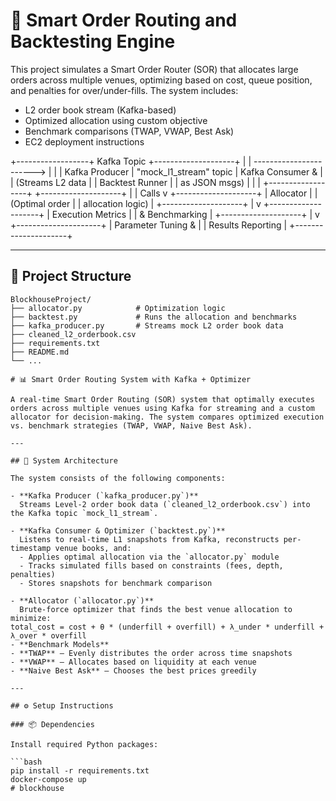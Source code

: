 # 🏦 Smart Order Routing and Backtesting Engine

This project simulates a Smart Order Router (SOR) that allocates large orders across multiple venues, optimizing based on cost, queue position, and penalties for over/under-fills. The system includes:

- L2 order book stream (Kafka-based)
- Optimized allocation using custom objective
- Benchmark comparisons (TWAP, VWAP, Best Ask)
- EC2 deployment instructions

+------------------+       Kafka Topic        +--------------------+
|                  | -----------------------> |                    |
|  Kafka Producer  |   "mock_l1_stream" topic |  Kafka Consumer &   |
| (Streams L2 data |                          |   Backtest Runner   |
|  as JSON msgs)   |                          |                    |
+------------------+                          +--------------------+
                                                     |
                                                     | Calls
                                                     v
                                           +--------------------+
                                           |    Allocator       |
                                           | (Optimal order     |
                                           |  allocation logic) |
                                           +--------------------+
                                                     |
                                                     v
                                           +--------------------+
                                           |  Execution Metrics  |
                                           |  & Benchmarking     |
                                           +--------------------+
                                                     |
                                                     v
                                          +---------------------+
                                          |  Parameter Tuning &  |
                                          |  Results Reporting   |
                                          +---------------------+

---

## 📁 Project Structure

```plaintext
BlockhouseProject/
├── allocator.py            # Optimization logic
├── backtest.py             # Runs the allocation and benchmarks
├── kafka_producer.py       # Streams mock L2 order book data
├── cleaned_l2_orderbook.csv
├── requirements.txt
├── README.md
└── ...

# 📊 Smart Order Routing System with Kafka + Optimizer

A real-time Smart Order Routing (SOR) system that optimally executes orders across multiple venues using Kafka for streaming and a custom allocator for decision-making. The system compares optimized execution vs. benchmark strategies (TWAP, VWAP, Naive Best Ask).

---

## 📐 System Architecture

The system consists of the following components:

- **Kafka Producer (`kafka_producer.py`)**  
  Streams Level-2 order book data (`cleaned_l2_orderbook.csv`) into the Kafka topic `mock_l1_stream`.

- **Kafka Consumer & Optimizer (`backtest.py`)**  
  Listens to real-time L1 snapshots from Kafka, reconstructs per-timestamp venue books, and:
  - Applies optimal allocation via the `allocator.py` module
  - Tracks simulated fills based on constraints (fees, depth, penalties)
  - Stores snapshots for benchmark comparison

- **Allocator (`allocator.py`)**  
  Brute-force optimizer that finds the best venue allocation to minimize:
total_cost = cost + θ * (underfill + overfill) + λ_under * underfill + λ_over * overfill
- **Benchmark Models**
- **TWAP** – Evenly distributes the order across time snapshots
- **VWAP** – Allocates based on liquidity at each venue
- **Naive Best Ask** – Chooses the best prices greedily

---

## ⚙️ Setup Instructions

### 📦 Dependencies

Install required Python packages:

```bash
pip install -r requirements.txt
docker-compose up 
#   b l o c k h o u s e  
 